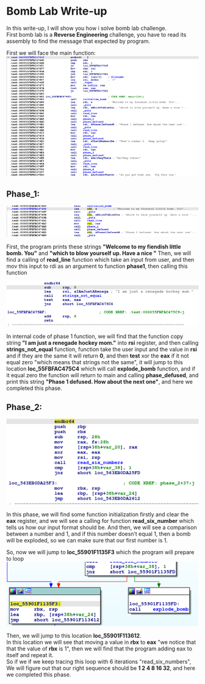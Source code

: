 # Bomb Lab Write-up
In this write-up, I will show you how i solve bomb lab challenge. <br>
First bomb lab is a **Reverse Engineering** challenge, you have to read its assembly to find the message that expected by program. <br>

First we will face the main function:
![](/pics/main_asm.png)

## Phase_1:

![](/pics/phase_1_out.png)

First, the program prints these strings **"Welcome to my fiendish little bomb. You"** and **"which to blow yourself up. Have a nice "**
Then, we will find a calling of **read_line** function which take an input from user, and then mov this input to rdi as an argument to function **phase1**, then calling this function

![](/pics/phase1_internal.png)

In internal code of phase 1 function, we will find that the function copy string **"I am just a renegade hockey mom."** into **rsi** register, and then calling **strings_not_equal** function, function take the user input and the value in **rsi** and if they are the same it will return **0**, and then **test** xor the **eax** if it not equal zero "which means that strings not the same", it will jump to this location **loc_55FBFAC475C4** which will call **explode_bomb** function, and if it equal zero the function will return to main and calling **phase_defused**, and print this string **"Phase 1 defused. How about the next one"**, and here we completed this phase.<br>

## Phase_2:

![](/pics/phase2_internal.png)

In this phase, we will find some function initialization firstly and clear the **eax** register, and we will see a calling for function **read_six_number** which tells us how our input format should be.
And then, we will see a comparison between a number and 1, and if this number doesn’t equal 1, then a bomb will be exploded, so we can make sure that our first number is 1.

So, now we will jump to **loc_55901F1135F3** which the program will prepare to loop
![](/pics/prepare_to_loop_p2.png)

Then, we will jump to this location **loc_55901F113612**. <br>
In this location we will see that moving a value in **rbx** to **eax** "we notice that that the value of **rbx** is 1", then we will find that the program adding eax to itself and repeat it. <br>
So if we if we keep tracing this loop with 6 iterations "read_six_numbers", We will figure out that our right sequence should be **1 2 4 8 16 32**, and here we completed this phase. <br>

